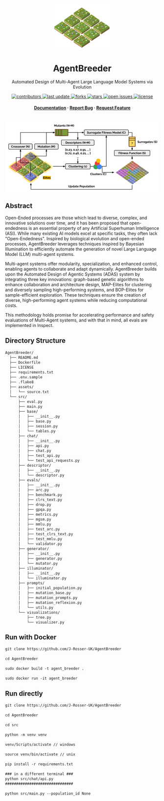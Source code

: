 <div align="center">

  <img src="assets/agentbreeder_no_background.png" alt="AgentBreeder" width="200" height="auto" />
  <h1>AgentBreeder</h1>
  
  <p>
    Automated Design of Multi-Agent Large Language Model Systems via Evolution
  </p>
  
  
<!-- Badges -->
<p>
  <a href="https://github.com/J-Rosser-UK/AgentBreeder/contributors">
    <img src="https://img.shields.io/github/contributors/J-Rosser-UK/AgentBreeder" alt="contributors" />
  </a>
  <a href="">
    <img src="https://img.shields.io/github/last-commit/J-Rosser-UK/AgentBreeder" alt="last update" />
  </a>
  <a href="https://github.com/J-Rosser-UK/AgentBreeder/network/members">
    <img src="https://img.shields.io/github/forks/J-Rosser-UK/AgentBreeder" alt="forks" />
  </a>
  <a href="https://github.com/J-Rosser-UK/AgentBreeder/stargazers">
    <img src="https://img.shields.io/github/stars/J-Rosser-UK/AgentBreeder" alt="stars" />
  </a>
  <a href="https://github.com/J-Rosser-UK/AgentBreeder/issues/">
    <img src="https://img.shields.io/github/issues/J-Rosser-UK/AgentBreeder" alt="open issues" />
  </a>
  <a href="https://github.com/J-Rosser-UK/AgentBreeder/blob/master/LICENSE">
    <img src="https://img.shields.io/github/license/J-Rosser-UK/AgentBreeder.svg" alt="license" />
  </a>
</p>
   
<h4>
    <!-- <a href="https://github.com/J-Rosser-UK/AgentBreeder/">View Demo</a> -->
  <!-- <span> · </span> -->
    <a href="https://docs.google.com/presentation/d/197lRGAtPoG1NWLJ_fDOLTHBlyz9eA6G35g-XNvyb9To/edit?usp=sharing">Documentation</a>
  <span> · </span>
    <a href="https://github.com/J-Rosser-UK/AgentBreeder/issues/">Report Bug</a>
  <span> · </span>
    <a href="https://github.com/J-Rosser-UK/AgentBreeder/issues/">Request Feature</a>
  </h4>
</div>

<br />

 <img src="assets/AgentBreederDiagram.png" alt="AgentBreeder" width="auto" height="auto" />

## Abstract

Open-Ended processes are those which lead to diverse, complex, and innovative solutions over time, and it has been proposed that open-endedness is an essential property of any Artificial Superhuman Intelligence (ASI). While many existing AI models excel at specific tasks, they often lack "Open-Endedness". Inspired by biological evolution and open-ended processes, AgentBreeder leverages techniques inspired by Bayesian Illumination to efficiently automate the generation of novel Large Language Model (LLM) multi-agent systems.

Multi-agent systems offer modularity, specialization, and enhanced control, enabling agents to collaborate and adapt dynamically. AgentBreeder builds upon the Automated Design of Agentic Systems (ADAS) system by integrating three key innovations: graph-based genetic algorithms to enhance collaboration and architecture design, MAP-Elites for clustering and diversely sampling high-performing systems, and BOP-Elites for sample-efficient exploration. These techniques ensure the creation of diverse, high-performing agent systems while reducing computational costs.

This methodology holds promise for accelerating performance and safety evaluations of Multi-Agent systems, and with that in mind, all evals are implemented in Inspect.

## Directory Structure
```
AgentBreeder/
  ├── README.md
  ├── Dockerfile
  ├── LICENSE
  ├── requirements.txt
  ├── .env.sample
  ├── .flake8
  ├── assets/
  │   └── source.txt
  └── src/
      ├── eval.py
      ├── main.py
      ├── base/
      │   ├── __init__.py
      │   ├── base.py
      │   ├── session.py
      │   └── tables.py
      ├── chat/
      │   ├── __init__.py
      │   ├── api.py
      │   ├── chat.py
      │   ├── test_api.py
      │   └── test_api_requests.py
      ├── descriptor/
      │   ├── __init__.py
      │   └── descriptor.py
      ├── evals/
      │   ├── __init__.py
      │   ├── arc.py
      │   ├── benchmark.py
      │   ├── clrs_text.py
      │   ├── drop.py
      │   ├── gpqa.py
      │   ├── metrics.py
      │   ├── mgsm.py
      │   ├── mmlu.py
      │   ├── test_arc.py
      │   ├── test_clrs_text.py
      │   ├── test_mmlu.py
      │   └── validator.py
      ├── generator/
      │   ├── __init__.py
      │   ├── generator.py
      │   └── mutator.py
      ├── illuminator/
      │   ├── __init__.py
      │   └── illuminator.py
      ├── prompts/
      │   ├── initial_population.py
      │   ├── mutation_base.py
      │   ├── mutation_prompts.py
      │   ├── mutation_reflexion.py
      │   └── utils.py
      └── visualizations/
          ├── tree.py
          └── visualizer.py

```

## Run with Docker
```
git clone https://github.com/J-Rosser-UK/AgentBreeder

cd AgentBreeder

sudo docker build -t agent_breeder .

sudo docker run -it agent_breeder

```


## Run directly
```
git clone https://github.com/J-Rosser-UK/AgentBreeder

cd AgentBreeder

cd src

python -m venv venv 

venv/Scripts/activate // windows

source venv/bin/activate // unix

pip install -r requirements.txt

### in a different terminal ###
python src/chat/api.py
###############################
 
python src/main.py --population_id None
```

